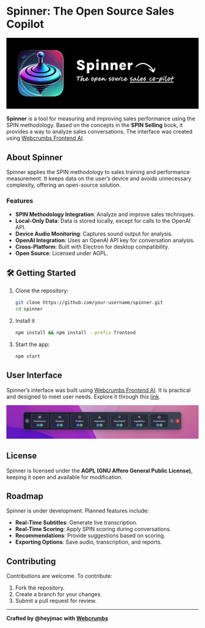 # Spinner: The Open Source Sales Copilot

![Spinner Cover](cover.png)

**Spinner** is a tool for measuring and improving sales performance using the SPIN methodology. Based on the concepts in the **SPIN Selling** book, it provides a way to analyze sales conversations. The interface was created using [Webcrumbs Frontend AI](https://tools.webcrumbs.org).

## About Spinner

Spinner applies the SPIN methodology to sales training and performance measurement. It keeps data on the user’s device and avoids unnecessary complexity, offering an open-source solution.

### Features

- **SPIN Methodology Integration**: Analyze and improve sales techniques.
- **Local-Only Data**: Data is stored locally, except for calls to the OpenAI API.
- **Device Audio Monitoring**: Captures sound output for analysis.
- **OpenAI Integration**: Uses an OpenAI API key for conversation analysis.
- **Cross-Platform**: Built with Electron for desktop compatibility.
- **Open Source**: Licensed under AGPL.

## 🛠️ Getting Started

1. Clone the repository:

   ```bash
   git clone https://github.com/your-username/spinner.git
   cd spinner
   ```

2. Install it

   ```bash
   npm install && npm install --prefix frontend
   ```

3. Start the app:
   ```bash
   npm start
   ```

## User Interface

Spinner’s interface was built using [Webcrumbs Frontend AI](https://tools.webcrumbs.org). It is practical and designed to meet user needs. Explore it through this [link](https://tools.webcrumbs.org).

![Webcrumbs](interface.png)

## License

Spinner is licensed under the **AGPL (GNU Affero General Public License)**, keeping it open and available for modification.

## Roadmap

Spinner is under development. Planned features include:

- **Real-Time Subtitles**: Generate live transcription.
- **Real-Time Scoring**: Apply SPIN scoring during conversations.
- **Recommendations**: Provide suggestions based on scoring.
- **Exporting Options**: Save audio, transcription, and reports.

## Contributing

Contributions are welcome. To contribute:

1. Fork the repository.
2. Create a branch for your changes.
3. Submit a pull request for review.

---

**Crafted by @heyjmac with [Webcrumbs](https://webcrumbs.org/frontend-ai)**
